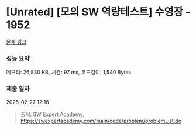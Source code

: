 # [Unrated] [모의 SW 역량테스트] 수영장 - 1952 

[문제 링크](https://swexpertacademy.com/main/code/problem/problemDetail.do?contestProbId=AV5PpFQaAQMDFAUq) 

### 성능 요약

메모리: 26,880 KB, 시간: 97 ms, 코드길이: 1,540 Bytes

### 제출 일자

2025-02-27 12:18



> 출처: SW Expert Academy, https://swexpertacademy.com/main/code/problem/problemList.do